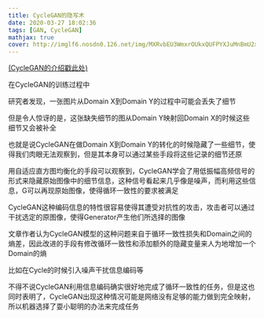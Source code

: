 ```yaml
---
title: CycleGAN的隐写术
date: 2020-03-27 18:02:36
tags: [GAN, CycleGAN]
mathjax: true
cover: http://imglf6.nosdn0.126.net/img/MXRvbEU3WmxrOUkxQUFPYXJuMnBmU2x4RTJzb3h6T3RtOEZ2RkRaRzhmRnJNbkY1OVhJVzVRPT0.jpg
---
```

[(CycleGAN的介绍戳此处)](https://forever97.github.io/2020/03/27/CycleGAN/)

在CycleGAN的训练过程中

研究者发现，一张图片从Domain X到Domain Y的过程中可能会丢失了细节

但是令人惊讶的是，这张缺失细节的图从Domain Y映射回Domain X的时候这些细节又会被补全

也就是说CycleGAN在做Domain X到Domain Y的转化的时候隐藏了一些细节，使得我们肉眼无法观察到，但是其本身可以通过某些手段将这些记录的细节还原

用自适应直方图均衡化的手段可以观察到，CycleGAN学会了用低振幅高频信号的形式来隐藏原始图像中的细节信息，这种信号看起来几乎像是噪声，而利用这些信息，G可以再现原始图像，使得循环一致性的要求被满足

CycleGAN这种编码信息的特性很容易使得其遭受对抗性的攻击，攻击者可以通过干扰选定的原图像，使得Generator产生他们所选择的图像

文章作者认为CycleGAN模型的这种问题来自于循环一致性损失和Domain之间的熵差，因此改进的手段有修改循环一致性和添加额外的隐藏变量来人为地增加一个Domain的熵

比如在Cycle的时候引入噪声干扰信息编码等

不得不说CycleGAN利用信息编码确实很好地完成了循环一致性的任务，但是这也同时表明了，CycleGAN出现这种情况可能是网络没有足够的能力做到完全映射，所以机器选择了耍小聪明的办法来完成任务

